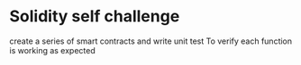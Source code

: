 # Solidity self challenge

create a series of smart contracts and write unit test 
To verify each function is working as expected 

